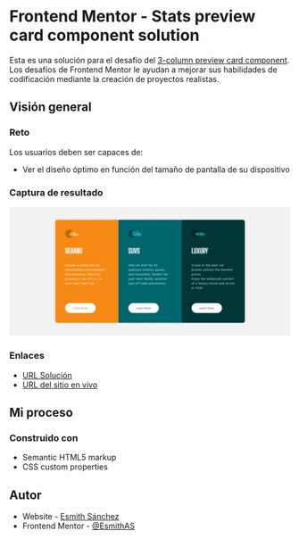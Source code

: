 # Frontend Mentor - Stats preview card component solution

Esta es una solución para el desafío del [3-column preview card component](https://www.frontendmentor.io/challenges/3column-preview-card-component-pH92eAR2-). Los desafíos de Frontend Mentor le ayudan a mejorar sus habilidades de codificación mediante la creación de proyectos realistas. 


## Visión general

### Reto

Los usuarios deben ser capaces de:

- Ver el diseño óptimo en función del tamaño de pantalla de su dispositivo

### Captura de resultado

![](./images/result-desktop.jpeg)


### Enlaces

- [URL Solución](https://www.frontendmentor.io/solutions/stats-preview-card-component-3OzThv6t_)
- [URL del sitio en vivo](https://fm-3columnpreviewcardcomponent.netlify.app/)

## Mi proceso

### Construido con

- Semantic HTML5 markup
- CSS custom properties

## Autor

- Website - [Esmith Sánchez](https://esmithas.github.io/)
- Frontend Mentor - [@EsmithAS](https://www.frontendmentor.io/profile/EsmithAS)